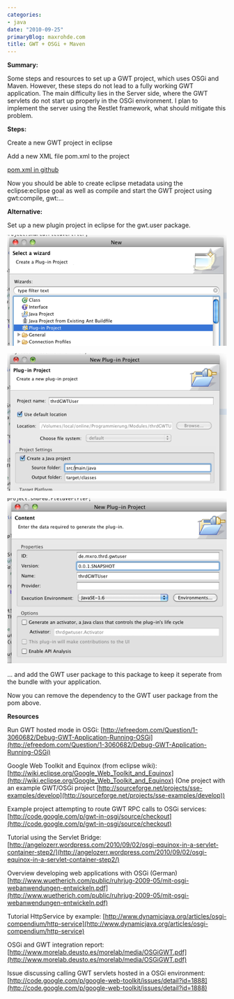 ```yaml
---
categories:
- java
date: "2010-09-25"
primaryBlog: maxrohde.com
title: GWT + OSGi + Maven
---
```


**Summary:**

Some steps and resources to set up a GWT project, which uses OSGi and Maven. However, these steps do not lead to a fully working GWT application. The main difficulty lies in the Server side, where the GWT servlets do not start up properly in the OSGi environment. I plan to implement the server using the Restlet framework, what should mitigate this problem.

**Steps:**

Create a new GWT project in eclipse

Add a new XML file pom.xml to the project

[pom.xml in github](http://gist.github.com/603774)

Now you should be able to create eclipse metadata using the eclipse:eclipse goal as well as compile and start the GWT project using gwt:compile, gwt:...

**Alternative:**

Set up a new plugin project in eclipse for the gwt.user package.

![bildschirmfoto2010-09-26um15-25-03.png](images/bildschirmfoto2010-09-26um15-25-03.png)

![bildschirmfoto2010-09-26um15-25-24.png](images/bildschirmfoto2010-09-26um15-25-24.png)

![bildschirmfoto2010-09-26um15-26-40.png](images/bildschirmfoto2010-09-26um15-26-40.png)

... and add the GWT user package to this package to keep it seperate from the bundle with your application.

Now you can remove the dependency to the GWT user package from the pom above.

**Resources**

Run GWT hosted mode in OSGi: [http://efreedom.com/Question/1-3060682/Debug-GWT-Application-Running-OSGi](http://efreedom.com/Question/1-3060682/Debug-GWT-Application-Running-OSGi)

Google Web Toolkit and Equinox (from eclipse wiki): [http://wiki.eclipse.org/Google_Web_Toolkit_and_Equinox](http://wiki.eclipse.org/Google_Web_Toolkit_and_Equinox) (One project with an example GWT/OSGi project [http://sourceforge.net/projects/sse-examples/develop](http://sourceforge.net/projects/sse-examples/develop))

Example project attempting to route GWT RPC calls to OSGi services: [http://code.google.com/p/gwt-in-osgi/source/checkout](http://code.google.com/p/gwt-in-osgi/source/checkout)

Tutorial using the Servlet Bridge: [http://angelozerr.wordpress.com/2010/09/02/osgi-equinox-in-a-servlet-container-step2/](http://angelozerr.wordpress.com/2010/09/02/osgi-equinox-in-a-servlet-container-step2/)

Overview developing web applications with OSGi (German) [http://www.wuetherich.com/public/ruhrjug-2009-05/mit-osgi-webanwendungen-entwickeln.pdf](http://www.wuetherich.com/public/ruhrjug-2009-05/mit-osgi-webanwendungen-entwickeln.pdf)

Tutorial HttpService by example: [http://www.dynamicjava.org/articles/osgi-compendium/http-service](http://www.dynamicjava.org/articles/osgi-compendium/http-service)

OSGi and GWT integration report: [http://www.morelab.deusto.es/morelab/media/OSGiGWT.pdf](http://www.morelab.deusto.es/morelab/media/OSGiGWT.pdf)

Issue discussing calling GWT servlets hosted in a OSGi environment: [http://code.google.com/p/google-web-toolkit/issues/detail?id=1888](http://code.google.com/p/google-web-toolkit/issues/detail?id=1888)